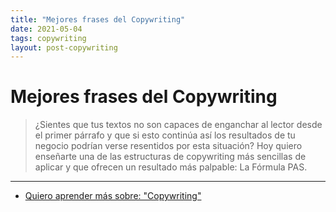 ```yaml
---
title: "Mejores frases del Copywriting"
date: 2021-05-04
tags: copywriting
layout: post-copywriting
---
```


# Mejores frases del Copywriting

> ¿Sientes que tus textos no son capaces de enganchar al lector desde el primer párrafo y que si esto continúa así los resultados de tu negocio podrían verse resentidos por esta situación? Hoy quiero enseñarte una de las estructuras de copywriting más sencillas de aplicar y que ofrecen un resultado más palpable: La Fórmula PAS.

---

- [Quiero aprender más sobre: "Copywriting"](../00/copywriting)
